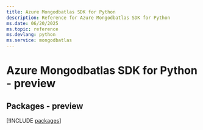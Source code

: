 ```yaml
---
title: Azure Mongodbatlas SDK for Python
description: Reference for Azure Mongodbatlas SDK for Python
ms.date: 06/20/2025
ms.topic: reference
ms.devlang: python
ms.service: mongodbatlas
---
```

# Azure Mongodbatlas SDK for Python - preview
## Packages - preview
[!INCLUDE [packages](mongodbatlas-index.md)]